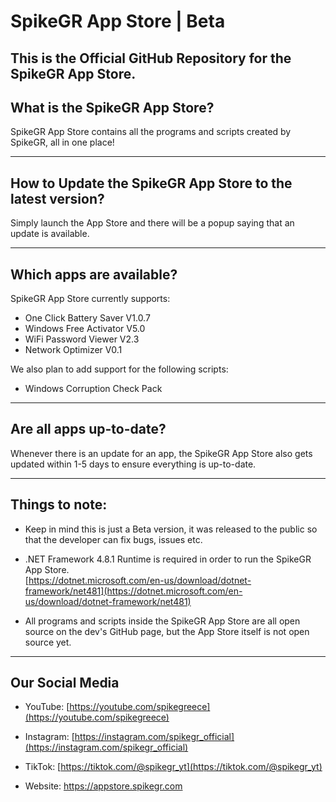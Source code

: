 # SpikeGR App Store | Beta

This is the Official GitHub Repository for the SpikeGR App Store.
---

## What is the SpikeGR App Store?

SpikeGR App Store contains all the programs and scripts created by SpikeGR, all in one place!

---
## How to Update the SpikeGR App Store to the latest version?

Simply launch the App Store and there will be a popup saying that an update is available.

---
## Which apps are available?

SpikeGR App Store currently supports:

 - One Click Battery Saver V1.0.7
 - Windows Free Activator V5.0
 - WiFi Password Viewer V2.3
 - Network Optimizer V0.1
 
We also plan to add support for the following scripts:

 - Windows Corruption Check Pack
---
## Are all apps up-to-date?
Whenever there is an update for an app, the SpikeGR App Store also gets updated within 1-5 days to ensure everything is up-to-date.

---
## Things to note:

 - Keep in mind this is just a Beta version, it was released to the public so that the developer can fix bugs, issues etc.
 
 - .NET Framework 4.8.1 Runtime is required in order to run the SpikeGR App Store.  
[https://dotnet.microsoft.com/en-us/download/dotnet-framework/net481](https://dotnet.microsoft.com/en-us/download/dotnet-framework/net481)

 - All programs and scripts inside the SpikeGR App Store are all open source on the dev's GitHub page, but the App Store itself is not open source yet.
---
## Our Social Media

 - YouTube:
[https://youtube.com/spikegreece](https://youtube.com/spikegreece)

 - Instagram:
[https://instagram.com/spikegr_official](https://instagram.com/spikegr_official)

 - TikTok:
[https://tiktok.com/@spikegr_yt](https://tiktok.com/@spikegr_yt)

 - Website:
https://appstore.spikegr.com
